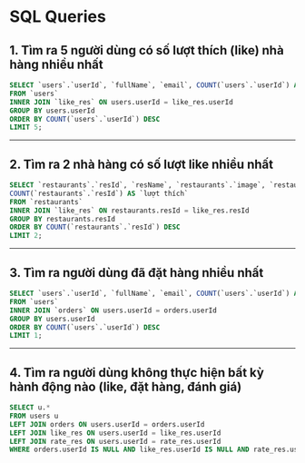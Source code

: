 
# SQL Queries

## 1. Tìm ra 5 người dùng có số lượt thích (like) nhà hàng nhiều nhất

```sql
SELECT `users`.`userId`, `fullName`, `email`, COUNT(`users`.`userId`) AS `lượt thích`
FROM `users`
INNER JOIN `like_res` ON users.userId = like_res.userId  
GROUP BY users.userId  
ORDER BY COUNT(`users`.`userId`) DESC 
LIMIT 5;
```

---

## 2. Tìm ra 2 nhà hàng có số lượt like nhiều nhất

```sql
SELECT `restaurants`.`resId`, `resName`, `restaurants`.`image`, `restaurants`.`desc`, 
COUNT(`restaurants`.`resId`) AS `lượt thích`
FROM `restaurants`
INNER JOIN `like_res` ON restaurants.resId = like_res.resId  
GROUP BY restaurants.resId 
ORDER BY COUNT(`restaurants`.`resId`) DESC 
LIMIT 2;
```

---

## 3. Tìm ra người dùng đã đặt hàng nhiều nhất

```sql
SELECT `users`.`userId`, `fullName`, `email`, COUNT(`users`.`userId`) AS `lần đặt hàng`
FROM `users`
INNER JOIN `orders` ON users.userId = orders.userId 
GROUP BY users.userId 
ORDER BY COUNT(`users`.`userId`) DESC  
LIMIT 1;
```

---

## 4. Tìm ra người dùng không thực hiện bất kỳ hành động nào (like, đặt hàng, đánh giá)

```sql
SELECT u.*
FROM users u 
LEFT JOIN orders ON users.userId = orders.userId 
LEFT JOIN like_res ON users.userId = like_res.userId 
LEFT JOIN rate_res ON users.userId = rate_res.userId
WHERE orders.userId IS NULL AND like_res.userId IS NULL AND rate_res.userId IS NULL;
```
